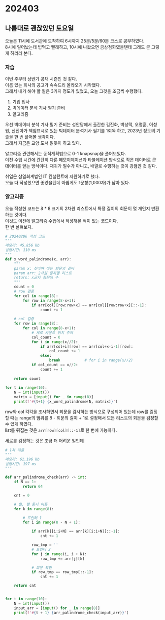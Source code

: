 # 202403
## 나름대로 괜찮았던 토요일
오늘은 11시에 도서관에 도착하여 6시까지 25분/5분/60분 코스로 공부하였다.  
8시에 일어났는데 밥먹고 빨래하고, 10시에 나왔으면 금상첨화였을텐데 그래도 곧 그렇게 하리라 본다.  

### 자습
이번 주부터 상반기 공채 시즌인 것 같다.  
이름 있는 회사의 공고가 속속드리 올라오기 시작했다.  
그래서 내가 해야 할 일은 3가지 정도가 있었고, 오늘 그것을 조금씩 수행했다.  
1. 기업 입사
2. 빅데이터 분석 기사 필기 준비
3. 알고리즘  

우선 빅데이터 분석 기사 필기 준비는 성안당에서 출간한 김진화, 박성택, 오명훈, 이성원, 신진아가 책임표시로 있는 빅데이터 분석기사 필기를 1회독 하고, 2023년 정도의 기출을 한 번 풀어볼 생각이다.  
그래서 지금은 교양 도서 읽듯이 하고 있다.  

알고리즘 관련해서는 동적계획법으로 0-1 knapsnap을 풀어보았다.  
이전 수업 시간에 간단히 다룬 메모이제이션과 타뷸레이션 방식으로 작은 데이터로 큰 데이터를 얻는 방식이다. 재귀가 필수가 아니고, 배열로 수행하는 것이 강점인 것 같다.  

취업은 삼일회계법인 IT 컨설턴트에 지원하기로 했다.  
오늘 다 작성했으면 좋았을텐데 아쉽게도 1문항(1,000자)가 남아 있다. 

### 알고리즘
오늘 작성한 코드는 8 * 8 크기의 2차원 리스트에서 특정 길이의 회문이 몇 개인지 반환하는 것이다.  
이것도 이전에 알고리즘 수업에서 작성해본 적이 있는 코드이다.  
한 번 살펴보자.
``` python
# 20240206 작성 코드
"""
메모리: 45,856 kb
실행시간: 110 ms
"""
def x_word_palindrome(x, arr):
    """
    param x: 찾아야 하는 회문의 길이
    param arr: 2차원 문자열 리스트
    return: x글자 회문의 수
    """
    count = 0
    # row 검증
    for col in range(8):
        for row in range(8-x+1):
            if arr[col][row:row+x] == arr[col][row:row+x][::-1]:
                count += 1
 
    # col 검증
    for row in range(8):
        for col in range(8-x+1):
            # 세로 카운트 위치 주의
            col_count = 0
            for i in range(x//2):
                if arr[col+i][row] == arr[col+x-i-1][row]:
                    col_count += 1
                else:
                    break           # for i in range(x//2)
            if col_count == x//2:
                count += 1
 
    return count
 
for t in range(10):
    N = int(input())
    matrix = [input() for _ in range(8)]
    print(f'#{t+1} {x_word_palindrome(N, matrix)}')
```
row와 col 각각을 조사하면서 회문을 검사하는 방식으로 구성되어 있는데 row를 검정할 때는 range의 범위를 8 - 회문의 길이 + 1로 설정해서 모든 리스트의 회문을 검정할 수 있게 하였다.  
list를 뒤집는 것은 `arr[row][col][::-1]`로 한 번에 가능하다.  

세로를 검정하는 것은 조금 더 어려운 일인데 
``` python
# 1차 제출
"""
메모리: 61,196 kb
실행시간: 197 ms
"""

def arr_palindrome_check(arr) -> int:
    if N == 1:
        return 64

    cnt = 0

    # 열, 행 동시 이동
    for k in range(8):

        # 포인터 1
        for i in range(8 - N + 1):

            if arr[k][i:i+N] == arr[k][i:i+N][::-1]:
                cnt += 1

            row_tmp = ''
            # 포인터 2
            for j in range(i, i + N):
                row_tmp += arr[j][k]

            # 회문 확인
            if row_tmp == row_tmp[::-1]:
                cnt += 1

    return cnt


for t in range(10):
    N = int(input())
    input_arr = [input() for _ in range(8)]
    print(f'#{t + 1} {arr_palindrome_check(input_arr)}')
```